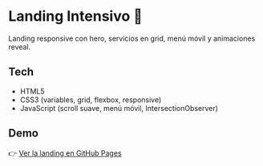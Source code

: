 # Landing Intensivo 🚀

Landing responsive con hero, servicios en grid, menú móvil y animaciones reveal.

## Tech
- HTML5
- CSS3 (variables, grid, flexbox, responsive)
- JavaScript (scroll suave, menú móvil, IntersectionObserver)

## Demo
👉 [Ver la landing en GitHub Pages](https://tu-usuario.github.io/landing-intensivo/)
